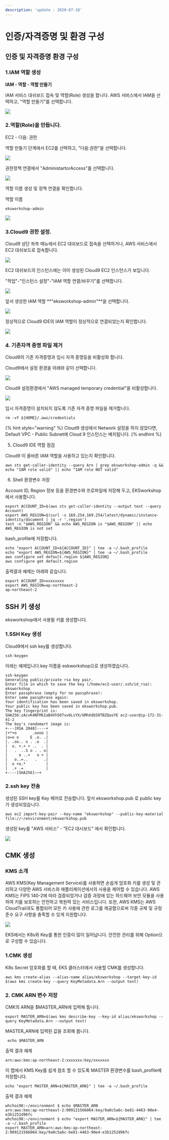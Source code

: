 ```yaml
---
description: 'update : 2020-07-18'
---
```


# 인증/자격증명 및 환경 구성

## 인증 및 자격증명 환경 구성

### 1.IAM 역할 생성

**IAM - 역할 - 역할 만들기**

IAM 서비스 대쉬보드 접속 및 역할\(Role\) 생성을 합니다. AWS 서비스에서 IAM을 선택하고, "역할 만들기"를 선택합니다.

![](../.gitbook/assets/image%20%2836%29.png)

### 2.역할\(Role\)을 만듭니다.

EC2 - 다음: 권한

역할 만들기 단계에서 EC2를 선택하고, "다음:권한"을 선택합니다.

![](../.gitbook/assets/image%20%2814%29.png)

권한정책 연결에서 "AdministartorAccess"를 선택합니다.

![](../.gitbook/assets/image%20%2829%29.png)

역할 이름 생성 및 정책 연결을 확인합니다.

역할 이름

```text
eksworkshop-admin
```

![](../.gitbook/assets/image%20%2833%29.png)

### 3.Cloud9 권한 설정.

Cloud9 상단 좌측 메뉴에서 EC2 대쉬보드로 접속을 선택하거나, AWS 서비스에서 EC2 대쉬보드로 접속합니다.

![](../.gitbook/assets/image%20%2831%29.png)

EC2 대쉬보드의 인스턴스에는 이미 생성된 Cloud9 EC2 인스턴스가 보입니다.

"작업"-"인스턴스 설정"-"IAM 역할 연결/바꾸기"를 선택합니다.

![](../.gitbook/assets/image%20%2824%29.png)

앞서 생성한 IAM 역할 **"eksworkshop-admin"**을 선택합니다.

![](../.gitbook/assets/image%20%2812%29.png)

정상적으로 Cloud9 IDE의 IAM 역할이 정상적으로 연결되었는지 확인합니다.

![](../.gitbook/assets/image%20%2826%29.png)

### 4. 기존자격 증명 파일 제거

Cloud9의 기존 자격증명과 임시 자격 증명등을 비활성화 합니다.

Cloud9에서 설정 환경을 아래와 같이 선택합니다.

![](../.gitbook/assets/image%20%284%29.png)

Cloud9 설정환경에서 "AWS managed temporary credential"을 비활성합니다.

![](../.gitbook/assets/image%20%2815%29.png)

임시 자격증명이 설치되지 않도록 기존 자격 증명 파일을 제거합니다.

```text
rm -vf ${HOME}/.aws/credentials
```

{% hint style="warning" %}
Cloud9 생성에서 Network 설정을 하지 않았다면, Default VPC - Public Subnet에 Cloud 9 인스턴스는 배치됩니다.
{% endhint %}

5. Cloud9 IDE 역할 점검

Cloud9 이 올바른 IAM 역할을 사용하고 있는지 확인합니다.

```text
aws sts get-caller-identity --query Arn | grep eksworkshop-admin -q && echo "IAM role valid" || echo "IAM role NOT valid"
```

6. Shell 환경변수 저장

Account ID, Region 정보 등을 환경변수와 프로파일에 저장해 두고, EKSworkshop 에서 사용합니다.

```text
export ACCOUNT_ID=$(aws sts get-caller-identity --output text --query Account)
export AWS_REGION=$(curl -s 169.254.169.254/latest/dynamic/instance-identity/document | jq -r '.region')
test -n "$AWS_REGION" && echo AWS_REGION is "$AWS_REGION" || echo AWS_REGION is not set
```

bash\_profile에 저장합니다.

```text
echo "export ACCOUNT_ID=${ACCOUNT_ID}" | tee -a ~/.bash_profile
echo "export AWS_REGION=${AWS_REGION}" | tee -a ~/.bash_profile
aws configure set default.region ${AWS_REGION}
aws configure get default.region
```

출력결과 예제는 아래와 같습니다.

```text
export ACCOUNT_ID=xxxxxxxx
export AWS_REGION=ap-northeast-2
ap-northeast-2
```

## SSH 키 생성

eksworkshop에서 사용될 키를 생성합니다.

### 1.SSH Key 생성

Cloud9에서 ssh key를 생성합니다.

```text
ssh-keygen
```

아래는 예제입니다.key 이름을 eskworkshop으로 생성하였습니다.

```text
ssh-keygen
Generating public/private rsa key pair.
Enter file in which to save the key (/home/ec2-user/.ssh/id_rsa): eksworkshop
Enter passphrase (empty for no passphrase): 
Enter same passphrase again: 
Your identification has been saved in eksworkshop.
Your public key has been saved in eksworkshop.pub.
The key fingerprint is:
SHA256:zAcvK4NFMkIaB4Vh507xv6LsYX/GMhXdb50TBZQasYE ec2-user@ip-172-31-41-2
The key's randomart image is:
+---[RSA 2048]----+
|+*+o       .oooo |
|o=o o     E .o. .|
|. .oo.. o . .o  .|
|  o. +.+ + ..  . |
|   .  ..S o . . o|
|     o ..+   o + |
|   o..=..   .   .|
|  o +o.*         |
|  .+ .=          |
+----[SHA256]——+
```

### 2.ssh key 전송

생성된 SSH key를  Key 페어로 전송합니다. 앞서 eksworkshop.pub 로 public key가 생성되었습니다.

```text
aws ec2 import-key-pair --key-name "eksworkshop" --public-key-material file://~/environment/eksworkshop.pub
```

생성된 key를 "AWS 서비스" - "EC2 대시보드" 에서 확인합니다.

![](../.gitbook/assets/image%20%2819%29.png)

## CMK  생성

### KMS 소개

AWS KMS\(Key Management Service\)를 사용하면 손쉽게 암호화 키를 생성 및 관리하고 다양한 AWS 서비스와 애플리케이션에서의 사용을 제어할 수 있습니다. AWS KMS는 FIPS 140-2에 따라 검증되었거나 검증 과정에 있는 하드웨어 보안 모듈을 사용하여 키를 보호하는 안전하고 복원력 있는 서비스입니다. 또한, AWS KMS는 AWS CloudTrail과도 통합되어 모든 키 사용에 관한 로그를 제공함으로써 각종 규제 및 규정 준수 요구 사항을 충족할 수 있게 지원합니다. 

![](../.gitbook/assets/image%20%281%29.png)

EKS에서는 K8s와 Key를 통한 인증이 많이 일어납니다. 안전한 관리를 위해 Option으로 구성할 수 있습니다.

### 1.CMK 생성

K8s Secret 암호화를 할 때, EKS 클러스터에서 사용할 CMK를 생성합니다.

```text
aws kms create-alias --alias-name alias/eksworkshop --target-key-id $(aws kms create-key --query KeyMetadata.Arn --output text)
```

### 2. CMK ARN 변수 저장

CMK의 ARN을 $MASTER\_ARN에 입력해 둡니다. 

```text
export MASTER_ARN=$(aws kms describe-key --key-id alias/eksworkshop --query KeyMetadata.Arn --output text)
```

MASTER\_ARN에 입력된 값을 조회해 봅니다.

```text
 echo $MASTER_ARN
```

출력 결과 예제 

```text
arn:aws:kms:ap-northeast-2:xxxxxxx:key/xxxxxxx
```

이 랩에서 KMS Key를 쉽게 참조 할 수 있도록 MASTER 환경변수를 bash\_profile에 저장합니다.

```text
echo "export MASTER_ARN=${MASTER_ARN}" | tee -a ~/.bash_profile
```

출력 결과 예제

```text
whchoi98:~/environment $ echo $MASTER_ARN
arn:aws:kms:ap-northeast-2:909121566064:key/9a0c5a6c-be81-4463-90e4-e3b1252d96fc
whchoi98:~/environment $ echo "export MASTER_ARN=${MASTER_ARN}" | tee -a ~/.bash_profile
export MASTER_ARN=arn:aws:kms:ap-northeast-2:909121566064:key/9a0c5a6c-be81-4463-90e4-e3b1252d96fc
```





